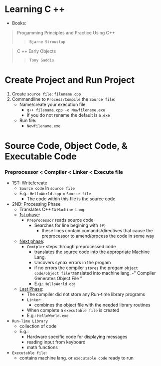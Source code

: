 # Learning C ++
- Books: 
> Progamming Principles and Practice Using C++ <br>
>> `Bjarne Stroustup`<br>

> C ++ Early Objects<br>
>> `Tony Gaddis`

# Create Project and Run Project 
1.  Create `source file`: `filename.cpp`
2. Commandline to `Process/Compile` the `Source file`:
    - Name/create your execution file 
      - `g++ filename.cpp -o Newfilename.exe`
      - if you do not rename the default is `a.exe`
    - Run file:
      - `Newfilename.exe` 

# Source Code, Object Code, & Executable Code 
  ### Preprocessor < Compiler < Linker < Execute file
- 1ST: Write/create 
  - `Source code` in `source file` 
  - E.g.: `HelloWorld.cpp` = `Source file` 
    - The code within this file is the source code
- 2ND: Processing Phase
  - Translates C++ to `Machine Lang`. 
  - <ins>1st phase</ins>:
    - `Preprocessor` reads source code
      - Searches for line begining with `(#)`
        - these lines contain comands/directives that cause the preprocessor to amend/process the code in some way
  - <ins>Next phase</ins>:
    - `Comipler` steps through preprocessed code 
      - translates the source code into the appropriate Machine Lang. 
      - Uncovers synax errors in the progam
      - if no errors the compiler `stores` the progam `object code/object file` translated into machine lang. 
      -" Compiler Generates Object File " 
      - E.g.: `HelloWorld.obj`
  - <ins>Last Phase</ins>: 
    - The compiler did not store any Run-time library programs 
    - `Linker`: 
      - combines the object file with the needed library routines 
    - When complete a `executable file` is created
    - E.g.: `HelloWorld.exe`
- `Run-Time Library`
  - collection of code 
  - E.g.: 
    - Hardware specific code for displaying messages 
    - reading input from keyboard
    - math functions 
- `Executable file`: 
  - contains machine lang. or `executable code` ready to run




